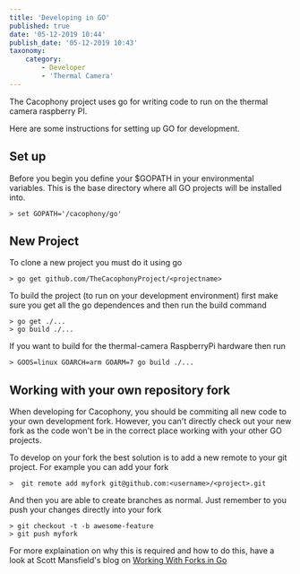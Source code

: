 ```yaml
---
title: 'Developing in GO'
published: true
date: '05-12-2019 10:44'
publish_date: '05-12-2019 10:43'
taxonomy:
    category:
        - Developer
        - 'Thermal Camera'
---
```


The Cacophony project uses go for writing code to run on the thermal camera raspberry PI.  

Here are some instructions for setting up GO for development. 

## Set up
Before you begin you define your $GOPATH in your environmental variables.   This is the base directory where all GO projects will be installed into.   
```console
> set GOPATH='/cacophony/go'
```

## New Project
To clone a new project you must do it using go
```console
> go get github.com/TheCacophonyProject/<projectname>    
```
    
To build the project (to run on your development environment) first make sure you get all the go dependences and then run the build command
```console
> go get ./...
> go build ./...
```
If you want to build for the thermal-camera RaspberryPi hardware then run
```console
> GOOS=linux GOARCH=arm GOARM=7 go build ./...
```
## Working with your own repository fork
When developing for Cacophony, you should be commiting all new code to your own development fork.  However, you can't directly check out your new fork as the code won't be in the correct place working with your other GO projects.  
    
To develop on your fork the best solution is to add a new remote to your git project.   For example you can add your fork
```console
>  git remote add myfork git@github.com:<username>/<project>.git
```
And then you are able to create branches as normal.   Just remember to you push your changes directly into your fork
```console
> git checkout -t -b awesome-feature
> git push myfork
```
For more explaination on why this is required and how to do this, have a look at Scott Mansfield's blog on [Working With Forks in Go](https://blog.sgmansfield.com/2016/06/working-with-forks-in-go/)